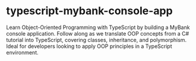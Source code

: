 # typescript-mybank-console-app
Learn Object-Oriented Programming with TypeScript by building a MyBank console application. Follow along as we translate OOP concepts from a C# tutorial into TypeScript, covering classes, inheritance, and polymorphism. Ideal for developers looking to apply OOP principles in a TypeScript environment.
